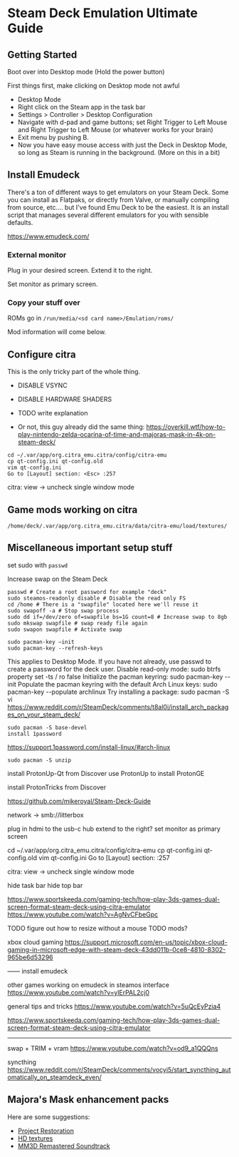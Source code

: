 # Steam Deck Emulation Ultimate Guide

## Getting Started

Boot over into Desktop mode (Hold the power button)


First things first, make clicking on Desktop mode not awful
- Desktop Mode
- Right click on the Steam app in the task bar
- Settings > Controller > Desktop Configuration
- Navigate with d-pad and game buttons; set Right Trigger to Left Mouse and Right Trigger to Left Mouse (or whatever works for your brain)
- Exit menu by pushing B. 
- Now you have easy mouse access with just the Deck in Desktop Mode, so long as Steam is running in the background. (More on this in a bit)

## Install Emudeck

There's a ton of different ways to get emulators on your Steam Deck. Some you can install as Flatpaks, or directly from Valve, or manually compiling from source, etc.... but I've found Emu Deck to be the easiest. It is an install script that manages several different emulators for you with sensible defaults. 

https://www.emudeck.com/


### External monitor

Plug in your desired screen. Extend it to the right.

Set monitor as primary screen.

### Copy your stuff over

ROMs go in `/run/media/<sd card name>/Emulation/roms/` 

Mod information will come below. 

## Configure citra

This is the only tricky part of the whole thing. 

- DISABLE VSYNC
- DISABLE HARDWARE SHADERS
- TODO write explanation

- Or not, this guy already did the same thing:
https://overkill.wtf/how-to-play-nintendo-zelda-ocarina-of-time-and-majoras-mask-in-4k-on-steam-deck/

```
cd ~/.var/app/org.citra_emu.citra/config/citra-emu
cp qt-config.ini qt-config.old
vim qt-config.ini
Go to [Layout] section: <Esc> :257

```

citra: view -> uncheck single window mode


## Game mods working on citra

```
/home/deck/.var/app/org.citra_emu.citra/data/citra-emu/load/textures/
```

## Miscellaneous important setup stuff

set sudo with ```passwd```

Increase swap on the Steam Deck

```
passwd # Create a root password for example "deck"
sudo steamos-readonly disable # Disable the read only FS
cd /home # There is a "swapfile" located here we'll reuse it
sudo swapoff -a # Stop swap process
sudo dd if=/dev/zero of=swapfile bs=1G count=8 # Increase swap to 8gb
sudo mkswap swapfile # swap ready file again
sudo swapon swapfile # Activate swap
```



```
sudo pacman-key —init
sudo pacman-key --refresh-keys
```

This applies to Desktop Mode.
If you have not already, use passwd to create a password for the deck user.
Disable read-only mode: sudo btrfs property set -ts / ro false
Initialize the pacman keyring: sudo pacman-key --init
Populate the pacman keyring with the default Arch Linux keys: sudo pacman-key --populate archlinux
Try installing a package: sudo pacman -S vi
https://www.reddit.com/r/SteamDeck/comments/t8al0i/install_arch_packages_on_your_steam_deck/

```
sudo pacman -S base-devel
install 1password 
```

https://support.1password.com/install-linux/#arch-linux


```
sudo pacman -S unzip
```
install ProtonUp-Qt from Discover
use ProtonUp to install ProtonGE

install ProtonTricks from Discover

https://github.com/mikeroyal/Steam-Deck-Guide


network -> smb://litterbox

plug in hdmi to the usb-c hub
extend to the right?
set monitor as primary screen

cd ~/.var/app/org.citra_emu.citra/config/citra-emu
cp qt-config.ini qt-config.old
vim qt-config.ini
Go to [Layout] section: <Esc> :257

citra: view -> uncheck single window mode

hide task bar
hide top bar

https://www.sportskeeda.com/gaming-tech/how-play-3ds-games-dual-screen-format-steam-deck-using-citra-emulator
https://www.youtube.com/watch?v=AgNvCFbeGpc

TODO figure out how to resize without a mouse
TODO mods?




xbox cloud gaming
https://support.microsoft.com/en-us/topic/xbox-cloud-gaming-in-microsoft-edge-with-steam-deck-43dd011b-0ce8-4810-8302-965be6d53296

——
install emudeck

other games working on emudeck in steamos interface 
https://www.youtube.com/watch?v=ylErPAL2cj0

general tips and tricks
https://www.youtube.com/watch?v=5uQcEyPzia4

https://www.sportskeeda.com/gaming-tech/how-play-3ds-games-dual-screen-format-steam-deck-using-citra-emulator

---
swap + TRIM + vram
https://www.youtube.com/watch?v=od9_a1QQQns

syncthing
https://www.reddit.com/r/SteamDeck/comments/vocyi5/start_syncthing_automatically_on_steamdeck_even/
  
## Majora's Mask enhancement packs

Here are some suggestions:

* [Project Restoration](https://github.com/leoetlino/project-restoration)
* [HD textures](https://github.com/DeathWrench/MM3DHD)
* [MM3D Remastered Soundtrack](https://github.com/sygemdev/Majora-s-Mask-3D-Remastered-OST)
